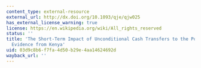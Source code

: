 ```yaml
---
content_type: external-resource
external_url: http://dx.doi.org/10.1093/qje/qjw025
has_external_license_warning: true
license: https://en.wikipedia.org/wiki/All_rights_reserved
status: ''
title: 'The Short-Term Impact of Unconditional Cash Transfers to the Poor: Experimental
  Evidence from Kenya'
uid: 03d9c8b6-f7fa-4d50-b29e-4aa14624692d
wayback_url: ''
---
```

